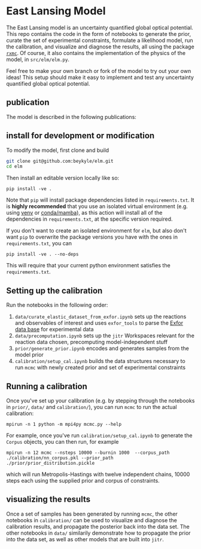 # East Lansing Model
The East Lansing model is an uncertainty quantified global optical potential. This repo contains the code in the form of notebooks to generate the prior, curate the set of experimental constraints, formulate a likelihood model, run the calibration, and visualize and diagnose the results, all using the package [`rxmc`](https://github.com/beykyle/rxmc). Of course, it also contains the implementation of the physics of the model, in `src/elm/elm.py`.

Feel free to make your own branch or fork of the model to try out your own ideas! This setup should make it easy to implement and test any uncertainty quantified global optical potential.

## publication

The model is described in the following publications:

## install for development or modification

To modify the model, first clone and build
```bash
git clone git@github.com:beykyle/elm.git
cd elm
```

Then install an editable version locally like so:

```
pip install -ve .
```

Note that `pip` will install package dependencies listed in `requirements.txt`. It is **highly recommended** that you use an isolated virtual environment (e.g. using [venv](https://packaging.python.org/en/latest/guides/installing-using-pip-and-virtual-environments/) or [conda/mamba](https://mamba.readthedocs.io/en/latest/)), as this action will install all of the dependencies in `requirements.txt`, at the specific version required.

If you don't want to create an isolated environment for `elm`, but also don't want `pip` to overwrite the package versions you have with the ones in `requirements.txt`, you can

```
pip install -ve . --no-deps
```
This will require that your current python environment satisfies the `requirements.txt`. 

## Setting up the calibration

Run the notebooks in the following order:

1. `data/curate_elastic_dataset_from_exfor.ipynb` sets up the reactions and observables of interest and uses `exfor_tools` to parse the [Exfor data base](https://www-nds.iaea.org/exfor/)  for experimental data
2. `data/precomputation.ipynb` sets up the `jitr` Workspaces relevant for the reaction data chosen, precomputing model-independent stuff
3. `prior/generate_prior.ipynb` encodes and generates samples from the model prior
4. `calibration/setup_cal.ipynb` builds the data structures necessary to run `mcmc` with newly created prior and set of experimental constraints 

## Running a calibration

Once you've set up your calibration (e.g. by stepping through the notebooks in `prior/`, `data/` and `calibration/`), you can run `mcmc` to run the actual calibration:

```
mpirun -n 1 python -m mpi4py mcmc.py --help
```

For example, once you've run `calibration/setup_cal.ipynb` to generate the `Corpus` objects, you can then run, for example

```
mpirun -n 12 mcmc --nsteps 10000 --burnin 1000  --corpus_path ./calibration/nn_corpus.pkl --prior_path ./prior/prior_distribution.pickle
```

which will run Metropolis-Hastings with twelve independent chains, 10000 steps each using the supplied prior and corpus of constraints.

## visualizing the results

Once a set of samples has been generated by running `mcmc`, the other notebooks in `calibration/` can be used to visualize and diagnose the calibration results, and propagate the posterior back into the data set. The other notebooks in `data/` similarily demonstrate how to propagate the prior into the data set, as well as other models that are built into `jitr`.
